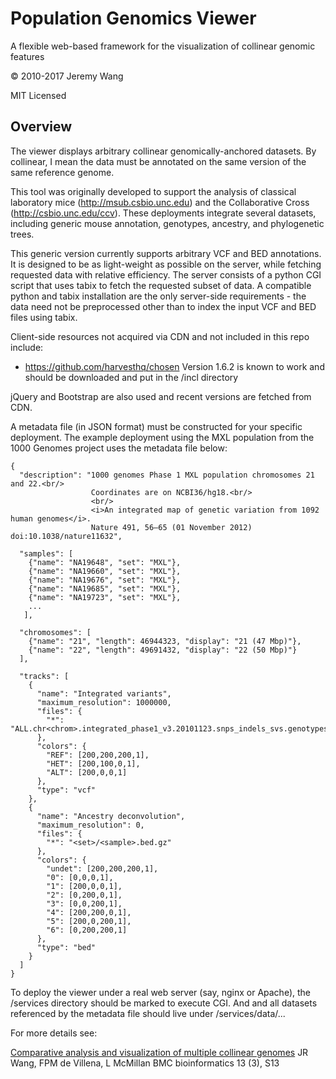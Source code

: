 Population Genomics Viewer
==========================

A flexible web-based framework for the visualization of collinear genomic features

&copy; 2010-2017 Jeremy Wang

MIT Licensed


Overview
--------

The viewer displays arbitrary collinear genomically-anchored datasets. By collinear,
I mean the data must be annotated on the same version of the same reference genome.

This tool was originally developed to support the analysis of classical laboratory
mice (http://msub.csbio.unc.edu) and the Collaborative Cross
(http://csbio.unc.edu/ccv). These deployments integrate several datasets, including
generic mouse annotation, genotypes, ancestry, and phylogenetic trees.

This generic version currently supports arbitrary VCF and BED annotations. It is
designed to be as light-weight as possible on the server, while fetching requested
data with relative efficiency. The server consists of a python CGI script that uses
tabix to fetch the requested subset of data. A compatible python and tabix
installation are the only server-side requirements - the data need not be
preprocessed other than to index the input VCF and BED files using tabix.

Client-side resources not acquired via CDN and not included in this repo include:
  * https://github.com/harvesthq/chosen
    Version 1.6.2 is known to work and should be downloaded and put in the /incl directory

jQuery and Bootstrap are also used and recent versions are fetched from CDN.

A metadata file (in JSON format) must be constructed for your specific deployment.
The example deployment using the MXL population from the 1000 Genomes project uses
the metadata file below:

    {
      "description": "1000 genomes Phase 1 MXL population chromosomes 21 and 22.<br/>
                      Coordinates are on NCBI36/hg18.<br/>
                      <br/>
                      <i>An integrated map of genetic variation from 1092 human genomes</i>.
                      Nature 491, 56–65 (01 November 2012) doi:10.1038/nature11632",

      "samples": [
        {"name": "NA19648", "set": "MXL"},
        {"name": "NA19660", "set": "MXL"},
        {"name": "NA19676", "set": "MXL"},
        {"name": "NA19685", "set": "MXL"},
        {"name": "NA19723", "set": "MXL"},
        ...
       ],

      "chromosomes": [
        {"name": "21", "length": 46944323, "display": "21 (47 Mbp)"},
        {"name": "22", "length": 49691432, "display": "22 (50 Mbp)"}
      ],

      "tracks": [
        {
          "name": "Integrated variants",
          "maximum_resolution": 1000000,
          "files": {
            "*": "ALL.chr<chrom>.integrated_phase1_v3.20101123.snps_indels_svs.genotypes.vcf.gz"
          },
          "colors": {
            "REF": [200,200,200,1],
            "HET": [200,100,0,1],
            "ALT": [200,0,0,1]
          },
          "type": "vcf"
        },
        {
          "name": "Ancestry deconvolution",
          "maximum_resolution": 0,
          "files": {
            "*": "<set>/<sample>.bed.gz"
          },
          "colors": {
            "undet": [200,200,200,1],
            "0": [0,0,0,1],
            "1": [200,0,0,1],
            "2": [0,200,0,1],
            "3": [0,0,200,1],
            "4": [200,200,0,1],
            "5": [200,0,200,1],
            "6": [0,200,200,1]
          },
          "type": "bed"
        }
      ]
    }


To deploy the viewer under a real web server (say, nginx or Apache), the /services directory should be marked
to execute CGI. And and all datasets referenced by the metadata file should live under /services/data/...


For more details see:

[Comparative analysis and visualization of multiple collinear genomes](https://bmcbioinformatics.biomedcentral.com/articles/10.1186/1471-2105-13-S3-S13)
JR Wang, FPM de Villena, L McMillan
BMC bioinformatics 13 (3), S13

